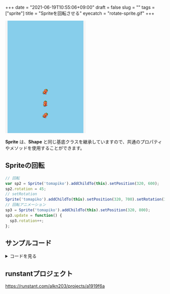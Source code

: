 +++
date = "2021-06-19T10:55:06+09:00"
draft = false
slug = ""
tags = ["sprite"]
title = "Spriteを回転させる"
eyecatch = "rotate-sprite.gif"
+++

![rotate-sprite](rotate-sprite.gif)

**Sprite** は、**Shape** と同じ基底クラスを継承していますので、共通のプロパティやメソッドを使用することができます。

## Spriteの回転

```js
// 回転
var sp2 = Sprite('tomapiko').addChildTo(this).setPosition(320, 600);
sp2.rotation = 45;
// setRotation
Sprite('tomapiko').addChildTo(this).setPosition(320, 700).setRotation(15);
// 回転アニメーション
sp3 = Sprite('tomapiko').addChildTo(this).setPosition(320, 800);
sp3.update = function() {
  sp3.rotation++;
};
```

## サンプルコード
<details>
<summary>コードを見る</summary>

```js
// グローバルに展開
phina.globalize();
// アセット
var ASSETS = {
  // 画像
  image: {
    'tomapiko': 'https://cdn.jsdelivr.net/gh/phinajs/phina.js@develop/assets/images/tomapiko.png',
  },
};
/*
 * メインシーン
 */
phina.define("MainScene", {
  // 継承
  superClass: 'DisplayScene',
  // 初期化
  init: function() {
    // 親クラス初期化
    this.superInit();
    // 背景色
    this.backgroundColor = 'skyblue';
    // 回転
    var sp2 = Sprite('tomapiko').addChildTo(this).setPosition(320, 600);
    sp2.rotation = 45;
    Sprite('tomapiko').addChildTo(this).setPosition(320, 700).setRotation(15);
    // 回転アニメーション
    sp3 = Sprite('tomapiko').addChildTo(this).setPosition(320, 800);
    sp3.update = function() {
      sp3.rotation++;
    };
  },
});
/*
 * メイン処理
 */
phina.main(function() {
  // アプリケーションを生成
  var app = GameApp({
    // MainScene から開始
    startLabel: 'main',
    // アセット読み込み
    assets: ASSETS,
  });
  // fps表示
  //app.enableStats();
  // 実行
  app.run();
});
```

</details>

## runstantプロジェクト
https://runstant.com/alkn203/projects/a1919f6a